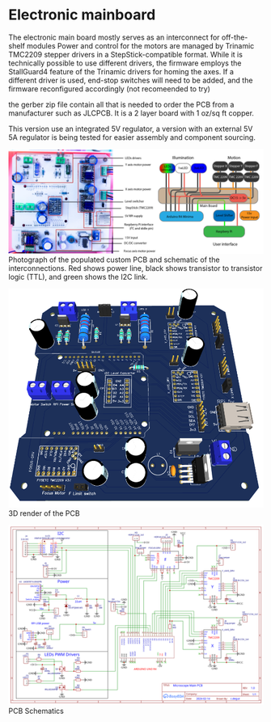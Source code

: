 # Electronic mainboard

The electronic main board mostly serves as an interconnect for off-the-shelf modules Power and control for the motors are managed by Trinamic TMC2209 stepper drivers in a StepStick-compatible format. While it is technically possible to use different drivers, the firmware employs the StallGuard4 feature of the Trinamic drivers for homing the axes. If a different driver is used, end-stop switches will need to be added, and the firmware reconfigured accordingly (not recomeended to try)

the gerber zip file contain all that is needed to order the PCB from a manufacturer such as JLCPCB. It is a 2 layer board with 1 oz/sq ft copper.

This version use an integrated 5V regulator, a version with an external 5V 5A regulator is being tested for easier assembly and component sourcing.

![Electronic-fig.jpg](electronic-fig.jpg)
Photograph of the populated custom PCB and schematic of the interconnections. Red shows power line, black shows transistor to transistor logic (TTL), and green shows the I2C link.

![PCB render](PCB_render.png)
3D render of the PCB

![PCB render](Schematic_Microscope_Minima.svg)
PCB Schematics
